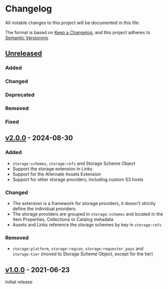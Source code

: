# Changelog
All notable changes to this project will be documented in this file.

The format is based on [Keep a Changelog](https://keepachangelog.com/en/1.0.0/),
and this project adheres to [Semantic Versioning](https://semver.org/spec/v2.0.0.html).

## [Unreleased]

### Added

### Changed

### Deprecated

### Removed

### Fixed

## [v2.0.0] - 2024-08-30

### Added

- `storage:schemes`, `storage:refs` and Storage Scheme Object
- Support the storage extension in Links
- Support for the Alternate Assets Extension
- Support for other storage providers, including custom S3 hosts

### Changed

- The extension is a framework for storage providers, it doesn't strictly define the individual providers.
- The storage providers are grouped in `storage:schemes` and located in the Item Properties, Collections or Catalog metadata
- Assets and Links reference the storage schemes by key in `storage:refs`

### Removed

- `storage:platform`, `storage:region`, `storage:requester_pays` and `storage:tier`
  (moved to Storage Scheme Object, except for the tier)

## [v1.0.0] - 2021-06-23

Initial release

[Unreleased]: <https://github.com/stac-extensions/storage/compare/v2.0.0...HEAD>
[v2.0.0]: <https://github.com/stac-extensions/storage/compare/v1.0.0...v2.0.0>
[v1.0.0]: <https://github.com/stac-extensions/storage/tree/v1.0.0>
